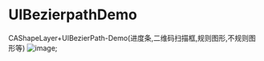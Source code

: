 # UIBezierpathDemo
CAShapeLayer+UIBezierPath-Demo(进度条,二维码扫描框,规则图形,不规则图形等)
![image](https://github.com/wjmwjmwb/GitImage/blob/master/CAShapeLayer%2BUIBezierPath.gif);
